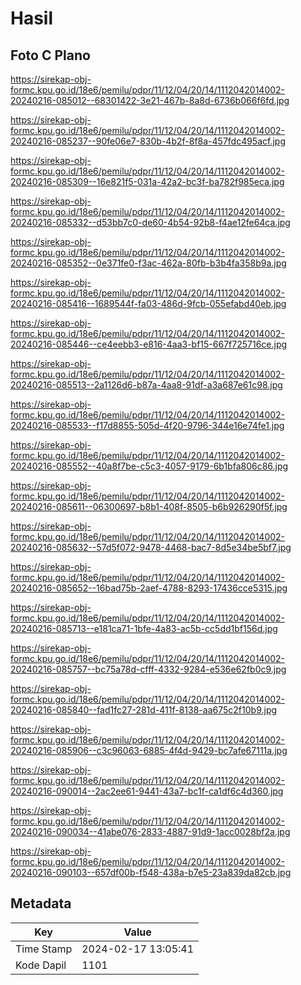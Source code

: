 # Hasil

## Foto C Plano

https://sirekap-obj-formc.kpu.go.id/18e6/pemilu/pdpr/11/12/04/20/14/1112042014002-20240216-085012--68301422-3e21-467b-8a8d-6736b066f6fd.jpg

https://sirekap-obj-formc.kpu.go.id/18e6/pemilu/pdpr/11/12/04/20/14/1112042014002-20240216-085237--90fe06e7-830b-4b2f-8f8a-457fdc495acf.jpg

https://sirekap-obj-formc.kpu.go.id/18e6/pemilu/pdpr/11/12/04/20/14/1112042014002-20240216-085309--16e821f5-031a-42a2-bc3f-ba782f985eca.jpg

https://sirekap-obj-formc.kpu.go.id/18e6/pemilu/pdpr/11/12/04/20/14/1112042014002-20240216-085332--d53bb7c0-de60-4b54-92b8-f4ae12fe64ca.jpg

https://sirekap-obj-formc.kpu.go.id/18e6/pemilu/pdpr/11/12/04/20/14/1112042014002-20240216-085352--0e371fe0-f3ac-462a-80fb-b3b4fa358b9a.jpg

https://sirekap-obj-formc.kpu.go.id/18e6/pemilu/pdpr/11/12/04/20/14/1112042014002-20240216-085416--1689544f-fa03-486d-9fcb-055efabd40eb.jpg

https://sirekap-obj-formc.kpu.go.id/18e6/pemilu/pdpr/11/12/04/20/14/1112042014002-20240216-085446--ce4eebb3-e816-4aa3-bf15-667f725716ce.jpg

https://sirekap-obj-formc.kpu.go.id/18e6/pemilu/pdpr/11/12/04/20/14/1112042014002-20240216-085513--2a1126d6-b87a-4aa8-91df-a3a687e61c98.jpg

https://sirekap-obj-formc.kpu.go.id/18e6/pemilu/pdpr/11/12/04/20/14/1112042014002-20240216-085533--f17d8855-505d-4f20-9796-344e16e74fe1.jpg

https://sirekap-obj-formc.kpu.go.id/18e6/pemilu/pdpr/11/12/04/20/14/1112042014002-20240216-085552--40a8f7be-c5c3-4057-9179-6b1bfa806c86.jpg

https://sirekap-obj-formc.kpu.go.id/18e6/pemilu/pdpr/11/12/04/20/14/1112042014002-20240216-085611--06300697-b8b1-408f-8505-b6b926290f5f.jpg

https://sirekap-obj-formc.kpu.go.id/18e6/pemilu/pdpr/11/12/04/20/14/1112042014002-20240216-085632--57d5f072-9478-4468-bac7-8d5e34be5bf7.jpg

https://sirekap-obj-formc.kpu.go.id/18e6/pemilu/pdpr/11/12/04/20/14/1112042014002-20240216-085652--16bad75b-2aef-4788-8293-17436cce5315.jpg

https://sirekap-obj-formc.kpu.go.id/18e6/pemilu/pdpr/11/12/04/20/14/1112042014002-20240216-085713--e181ca71-1bfe-4a83-ac5b-cc5dd1bf156d.jpg

https://sirekap-obj-formc.kpu.go.id/18e6/pemilu/pdpr/11/12/04/20/14/1112042014002-20240216-085757--bc75a78d-cfff-4332-9284-e536e62fb0c9.jpg

https://sirekap-obj-formc.kpu.go.id/18e6/pemilu/pdpr/11/12/04/20/14/1112042014002-20240216-085840--fad1fc27-281d-411f-8138-aa675c2f10b9.jpg

https://sirekap-obj-formc.kpu.go.id/18e6/pemilu/pdpr/11/12/04/20/14/1112042014002-20240216-085906--c3c96063-6885-4f4d-9429-bc7afe67111a.jpg

https://sirekap-obj-formc.kpu.go.id/18e6/pemilu/pdpr/11/12/04/20/14/1112042014002-20240216-090014--2ac2ee61-9441-43a7-bc1f-ca1df6c4d360.jpg

https://sirekap-obj-formc.kpu.go.id/18e6/pemilu/pdpr/11/12/04/20/14/1112042014002-20240216-090034--41abe076-2833-4887-91d9-1acc0028bf2a.jpg

https://sirekap-obj-formc.kpu.go.id/18e6/pemilu/pdpr/11/12/04/20/14/1112042014002-20240216-090103--657df00b-f548-438a-b7e5-23a839da82cb.jpg


## Metadata

| Key        | Value               |
| ---------- | ------------------- |
| Time Stamp | 2024-02-17 13:05:41 |
| Kode Dapil | 1101                |



